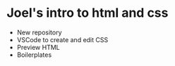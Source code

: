 # Joel's intro to html and css

- New repository
- VSCode to create and edit CSS
- Preview HTML
- Boilerplates
